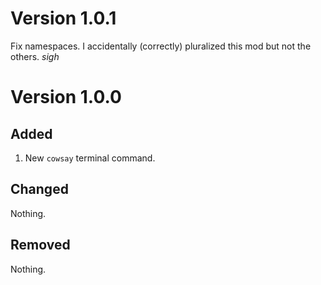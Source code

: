 # Version 1.0.1

Fix namespaces. I accidentally (correctly) pluralized this mod but not the others. *sigh*

# Version 1.0.0

## Added

1. New `cowsay` terminal command.

## Changed

Nothing.

## Removed

Nothing.